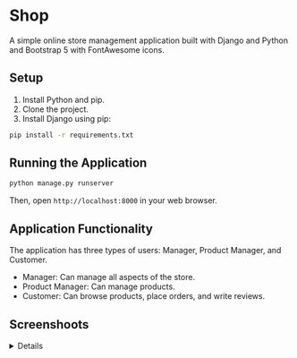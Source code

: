 # Shop

A simple online store management application built with Django and Python and Bootstrap 5 with FontAwesome icons.

## Setup

1. Install Python and pip.
2. Clone the project.
3. Install Django using pip:

```bash
pip install -r requirements.txt
```

## Running the Application

```bash
python manage.py runserver
```

Then, open `http://localhost:8000` in your web browser.

## Application Functionality

The application has three types of users: Manager, Product Manager, and Customer. 

- Manager: Can manage all aspects of the store.
- Product Manager: Can manage products.
- Customer: Can browse products, place orders, and write reviews.

## Screenshoots
<p>
<details>
  
![Screenshot from 2024-05-15 14-59-26](https://github.com/Empatixx/SkjProjekt/assets/26182195/c09de93b-b77a-4f0b-87f3-75643628be9b)
![Screenshot from 2024-05-15 15-05-41](https://github.com/Empatixx/SkjProjekt/assets/26182195/afe0d2a9-d56b-4b5f-a42e-f8f67176170a)
![Screenshot from 2024-05-15 15-06-43](https://github.com/Empatixx/SkjProjekt/assets/26182195/39f250eb-d7c6-4cc8-86ca-c17c798bdc7d)
![Screenshot from 2024-05-15 15-05-57](https://github.com/Empatixx/SkjProjekt/assets/26182195/2704e99e-3776-4d92-a76b-609abeda6398)
![Screenshot from 2024-05-15 15-05-51](https://github.com/Empatixx/SkjProjekt/assets/26182195/19c6e681-a757-4b9d-b363-7bfc85645d67)
![Screenshot from 2024-05-15 15-07-12](https://github.com/Empatixx/SkjProjekt/assets/26182195/45c75efb-d550-4f87-a6dd-15870b979315)
![Screenshot from 2024-05-15 15-07-31](https://github.com/Empatixx/SkjProjekt/assets/26182195/bdcfcd5f-1211-4c78-8f1f-fe25a6a2766d)

</details>
</p>
